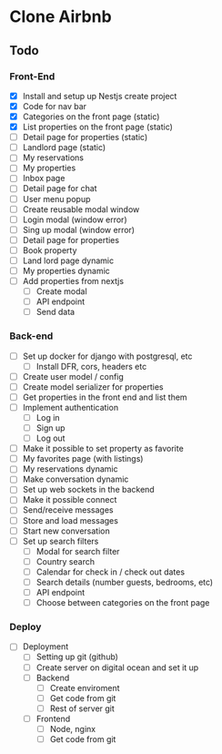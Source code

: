 # Clone Airbnb

## Todo

### Front-End
- [x] Install and setup up Nestjs create project
- [x] Code for nav bar
- [x] Categories on the front page (static)
- [x] List properties on the front page (static)
- [ ] Detail page for properties (static)
- [ ] Landlord page (static)
- [ ] My reservations 
- [ ] My properties
- [ ] Inbox page
- [ ] Detail page for chat
- [ ] User menu popup
- [ ] Create reusable modal window
- [ ] Login modal (window error)
- [ ] Sing up modal (window error)
- [ ] Detail page for properties
- [ ] Book property
- [ ] Land lord page dynamic
- [ ] My properties dynamic 
- [ ] Add properties from nextjs
    - [ ] Create modal
    - [ ] API endpoint
    - [ ] Send data

### Back-end
- [ ] Set up docker for django with postgresql, etc
    - [ ] Install DFR, cors, headers etc
- [ ] Create user model /  config 
- [ ] Create model serializer for properties
- [ ] Get properties in the front end and list them 
- [ ] Implement authentication
    - [ ] Log in
    - [ ] Sign up
    - [ ] Log out 
- [ ] Make it possible to set property as favorite
- [ ] My favorites page (with listings)
- [ ] My reservations dynamic
- [ ] Make conversation dynamic
- [ ] Set up web sockets in the backend
- [ ] Make it possible connect
- [ ] Send/receive messages
- [ ] Store and load messages
- [ ] Start new conversation
- [ ] Set up search filters
    - [ ] Modal for search filter
    - [ ] Country search
    - [ ] Calendar for check in / check out dates
    - [ ] Search details (number guests, bedrooms, etc)
    - [ ] API endpoint
    - [ ] Choose between categories on the front page

### Deploy
- [ ] Deployment 
    - [ ] Setting up git (github)
    - [ ] Create server on digital ocean and set it up
    - [ ] Backend
        - [ ] Create enviroment
        - [ ] Get code from git 
        - [ ] Rest of server git
    - [ ] Frontend
        - [ ] Node, nginx
        - [ ] Get code from git